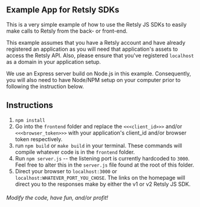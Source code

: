 ## Example App for Retsly SDKs

This is a very simple example of how to use the Retsly JS SDKs to easily make calls to Retsly from the back- or front-end.

This example assumes that you have a Retsly account and have already registered an application as you will need that application's assets to access the Retsly API. Also, please ensure that you've registered ```localhost``` as a domain in your application setup.

We use an Express server build on Node.js in this example. Consequently, you will also need to have Node/NPM setup on your computer prior to following the instruction below.

## Instructions

1. ```npm install```
2. Go into the `frontend` folder and replace the ```<<<client_id>>>``` and/or ```<<<browser_token>>>``` with your application's client_id and/or browser token respectively.
3. run ```npm build``` or ```make build``` in your terminal. These commands will compile whatever code is in the `frontend` folder.
4. Run ```npm server.js``` -- the listening port is currently hardcoded to ```3000```. Feel free to alter this in the ```server.js``` file found at the root of this folder.
5. Direct your browser to ```localhost:3000``` or ```localhost:WHATEVER_PORT_YOU_CHOSE```. The links on the homepage will direct you to the responses make by either the v1 or v2 Retsly JS SDK.

###### Modify the code, have fun, and/or profit!
